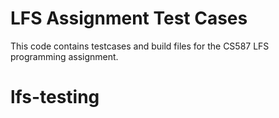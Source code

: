 # LFS Assignment Test Cases

This code contains testcases and build files for the CS587 LFS programming assignment.
# lfs-testing
